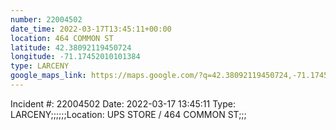 ```yaml
---
number: 22004502
date_time: 2022-03-17T13:45:11+00:00
location: 464 COMMON ST
latitude: 42.38092119450724
longitude: -71.17452010101384
type: LARCENY
google_maps_link: https://maps.google.com/?q=42.38092119450724,-71.17452010101384
---
```


Incident #: 22004502  Date: 2022-03-17 13:45:11   Type: LARCENY;;;;;;Location: UPS STORE / 464 COMMON ST;;;
